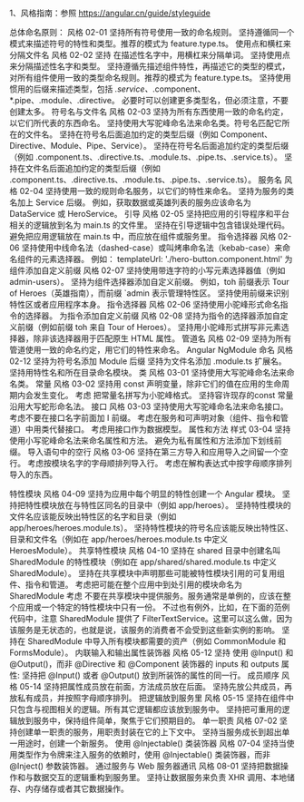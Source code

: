 ###
1、风格指南：参照 https://angular.cn/guide/styleguide

总体命名原则：
    风格 02-01
        坚持所有符号使用一致的命名规则。
        坚持遵循同一个模式来描述符号的特性和类型。推荐的模式为 feature.type.ts。
使用点和横杠来分隔文件名
    风格 02-02
        坚持 在描述性名字中，用横杠来分隔单词。
        坚持使用点来分隔描述性名字和类型。
        坚持遵循先描述组件特性，再描述它的类型的模式，对所有组件使用一致的类型命名规则。推荐的模式为 feature.type.ts。
        坚持使用惯用的后缀来描述类型，包括 *.service、*.component、*.pipe、.module、.directive。 必要时可以创建更多类型名，但必须注意，不要创建太多。
符号名与文件名
    风格 02-03
        坚持为所有东西使用一致的命名约定，以它们所代表的东西命名。
        坚持使用大写驼峰命名法来命名类。符号名匹配它所在的文件名。
        坚持在符号名后面追加约定的类型后缀（例如 Component、Directive、Module、Pipe、Service）。
        坚持在符号名后面追加约定的类型后缀（例如 .component.ts、.directive.ts、.module.ts、.pipe.ts、.service.ts）。
        坚持在文件名后面追加约定的类型后缀（例如 .component.ts、.directive.ts、.module.ts、.pipe.ts、.service.ts）。
服务名
    风格 02-04
        坚持使用一致的规则命名服务，以它们的特性来命名。
        坚持为服务的类名加上 Service 后缀。 例如，获取数据或英雄列表的服务应该命名为 DataService 或 HeroService。
引导
    风格 02-05
        坚持把应用的引导程序和平台相关的逻辑放到名为 main.ts 的文件里。
        坚持在引导逻辑中包含错误处理代码。
        避免把应用逻辑放在 main.ts 中，而应放在组件或服务里。
指令选择器
    风格 02-06
        坚持使用中线命名法（dashed-case）或叫烤串命名法（kebab-case）来命名组件的元素选择器。
        例如： templateUrl: './hero-button.component.html' 
为组件添加自定义前缀
    风格 02-07
        坚持使用带连字符的小写元素选择器值（例如 admin-users）。
        坚持为组件选择器添加自定义前缀。 例如，toh 前缀表示 Tour of Heroes（英雄指南），而前缀 `admin 表示管理特性区。
        坚持使用前缀来识别特性区或者应用程序本身。
指令选择器
    风格 02-06
        坚持使用小驼峰形式命名指令的选择器。
为指令添加自定义前缀
    风格 02-08
        坚持为指令的选择器添加自定义前缀（例如前缀 toh 来自 Tour of Heroes）。
        坚持用小驼峰形式拼写非元素选择器，除非该选择器用于匹配原生 HTML 属性。
管道名
    风格 02-09
        坚持为所有管道使用一致的命名约定，用它们的特性来命名。
Angular NgModule 命名
    风格 02-12
        坚持为符号名添加 Module 后缀
        坚持为文件名添加 .module.ts 扩展名。
        坚持用特性名和所在目录命名模块。
类
    风格 03-01
        坚持使用大写驼峰命名法来命名类。
常量
    风格 03-02
        坚持用 const 声明变量，除非它们的值在应用的生命周期内会发生变化。
        考虑 把常量名拼写为小驼峰格式。
        坚持容许现存的const 常量沿用大写蛇形命名法。
接口
    风格 03-03
        坚持使用大写驼峰命名法来命名接口。
        考虑不要在接口名字前面加 I 前缀。
        考虑在服务和可声明对象（组件、指令和管道）中用类代替接口。
        考虑用接口作为数据模型。
属性和方法
    样式 03-04
        坚持使用小写驼峰命名法来命名属性和方法。
        避免为私有属性和方法添加下划线前缀。
导入语句中的空行
    风格 03-06
        坚持在第三方导入和应用导入之间留一个空行。
        考虑按模块名字的字母顺排列导入行。
        考虑在解构表达式中按字母顺序排列导入的东西。

特性模块
    风格 04-09
        坚持为应用中每个明显的特性创建一个 Angular 模块。
        坚持把特性模块放在与特性区同名的目录中（例如 app/heroes）。
        坚持特性模块的文件名应该能反映出特性区的名字和目录（例如 app/heroes/heroes.module.ts）。
        坚持特性模块的符号名应该能反映出特性区、目录和文件名（例如在 app/heroes/heroes.module.ts 中定义 HeroesModule）。
共享特性模块
    风格 04-10
        坚持在 shared 目录中创建名叫 SharedModule 的特性模块（例如在 app/shared/shared.module.ts 中定义 SharedModule）。
        坚持在共享模块中声明那些可能被特性模块引用的可复用组件、指令和管道。
        考虑把可能在整个应用中到处引用的模块命名为 SharedModule
        考虑 不要在共享模块中提供服务。服务通常是单例的，应该在整个应用或一个特定的特性模块中只有一份。 不过也有例外，比如，在下面的范例代码中，注意 SharedModule 提供了 FilterTextService。这里可以这么做，因为该服务是无状态的，也就是说，该服务的消费者不会受到这些新实例的影响。
        坚持在 SharedModule 中导入所有模块都需要的资产（例如 CommonModule 和 FormsModule）。
内联输入和输出属性装饰器
    风格 05-12
        坚持 使用 @Input() 和 @Output()，而非 @Directive 和 @Component 装饰器的 inputs 和 outputs 属性:
        坚持把 @Input() 或者 @Output() 放到所装饰的属性的同一行。
成员顺序
    风格 05-14
        坚持把属性成员放在前面，方法成员放在后面。
        坚持先放公共成员，再放私有成员，并按照字母顺序排列。 
把逻辑放到服务里
    风格 05-15
        坚持在组件中只包含与视图相关的逻辑。所有其它逻辑都应该放到服务中。
        坚持把可重用的逻辑放到服务中，保持组件简单，聚焦于它们预期目的。
单一职责
    风格 07-02
        坚持创建单一职责的服务，用职责封装在它的上下文中。
        坚持当服务成长到超出单一用途时，创建一个新服务。
使用 @Injectable() 类装饰器
    风格 07-04
        坚持当使用类型作为令牌来注入服务的依赖时，使用 @Injectable() 类装饰器，而非 @Inject() 参数装饰器。
通过服务与 Web 服务器通讯
    风格 08-01
        坚持把数据操作和与数据交互的逻辑重构到服务里。
        坚持让数据服务来负责 XHR 调用、本地储存、内存储存或者其它数据操作。